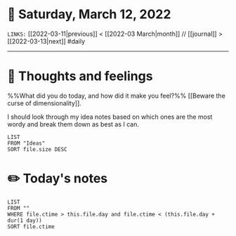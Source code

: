 # 📅 Saturday, March 12, 2022
`LINKS:` [[2022-03-11|previous]] < [[2022-03 March|month]] // [[journal]] > [[2022-03-13|next]] 
#daily

---
# 💭 Thoughts and feelings
%%What did you do today, and how did it make you feel?%%
[[Beware the curse of dimensionality]].

I should look through my idea notes based on which ones are the most wordy and break them down as best as I can.
```datavie w
LIST
FROM "Ideas"
SORT file.size DESC
```

# ✏️ Today's notes
```dataview
LIST 
FROM ""
WHERE file.ctime > this.file.day and file.ctime < (this.file.day + dur(1 day))
SORT file.ctime
```
